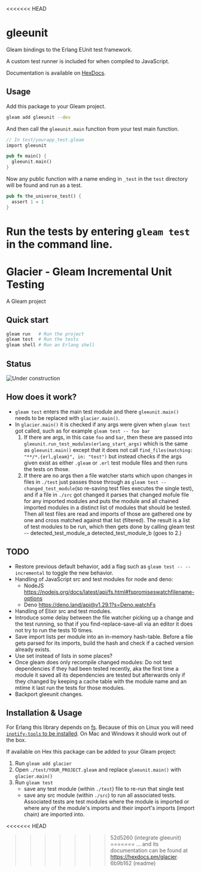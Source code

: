 <<<<<<< HEAD
# gleeunit

Gleam bindings to the Erlang EUnit test framework.

A custom test runner is included for when compiled to JavaScript.

Documentation is available on [HexDocs](https://hexdocs.pm/gleeunit/index.html).

## Usage

Add this package to your Gleam project.

```sh
gleam add gleeunit --dev
```

And then call the `gleeunit.main` function from your test main function.

```rust
// In test/yourapp_test.gleam
import gleeunit

pub fn main() {
  gleeunit.main()
}
```

Now any public function with a name ending in `_test` in the `test` directory
will be found and run as a test.

```rust
pub fn the_universe_test() {
  assert 1 = 1
}
```

Run the tests by entering `gleam test` in the command line.
=======
# Glacier - Gleam Incremental Unit Testing

<!-- [![Package Version](https://img.shields.io/hexpm/v/glacier)](https://hex.pm/packages/glacier)
[![Hex Docs](https://img.shields.io/badge/hex-docs-ffaff3)](https://hexdocs.pm/glacier/) -->

A Gleam project

## Quick start

```sh
gleam run   # Run the project
gleam test  # Run the tests
gleam shell # Run an Erlang shell

```

## Status

![Under construction](https://web.archive.org/web/20090829023556im_/http://geocities.com/okitsugu/underconstruction.gif)

## How does it work?

- `gleam test` enters the main test module and there `gleeunit.main()` needs to be replaced with `glacier.main()`.
- In `glacier.main()` it is checked if any args were given when `gleam test` got called, such as for example `gleam test -- foo bar`
  1. If there are args, in this case `foo` and `bar`, then these are passed into `gleeunit.run_test_modules(erlang_start_args)` which is the same as `gleeunit.main()` except that it does not call `find_files(matching: "**/*.{erl,gleam}", in: "test")` but instead checks if the args given exist as either `.gleam` or `.erl` test module files and then runs the tests on those.
  2. If there are no args then a file watcher starts which upon changes in files in `./test` just passes those through as `gleam test -- changed_test_module`(so re-saving test files executes the single test), and if a file in `./src` got changed it parses that changed mofule file for any imported modules and puts the module and all chained imported modules in a distinct list of modules that should be tested. Then all test files are read and imports of those are gathered one by one and cross matched against that list (filtered). The result is a list of test modules to be run, which then gets done by calling gleam test -- detected_test_module_a detected_test_module_b (goes to 2.)

## TODO

- Restore previous default behavior, add a flag such as `gleam test -- --incremental` to toggle the new behavior.
- Handling of JavaScript src and test modules for node and deno:
  - NodeJS <https://nodejs.org/docs/latest/api/fs.html#fspromiseswatchfilename-options>
  - Deno <https://deno.land/api@v1.29.1?s=Deno.watchFs>
- Handling of Elixir src and test modules.
- Introduce some delay between the file watcher picking up a change and the test running, so that if you find-replace-save-all via an editor it does not try to run the tests 10 times.
- Save import lists per module into an in-memory hash-table. Before a file gets parsed for its imports, build the hash and check if a cached version already exists.
- Use set instead of lists in some places?
- Once gleam does only recompile changed modules: Do not test dependencies if they had been tested recently, aka the first time a module it saved all its dependencies are tested but afterwards only if they changed by keeping a cache table with the module name and an mtime it last run the tests for those modules.
- Backport gleeunit changes.

## Installation & Usage

For Erlang this library depends on [fs](https://hexdocs.pm/fs/). Because of this on Linux you will need [`inotify-tools` to be installed](https://github.com/synrc/fs#backends). On Mac and Windows it should work out of the box.

If available on Hex this package can be added to your Gleam project:

1. Run `gleam add glacier`
2. Open `./test/YOUR_PROJECT.gleam` and replace `gleeunit.main()` with `glacier.main()`
3. Run `gleam test`
   - save any test module (within `./test`) file to re-run that single test
   - save any src module (within `./src`) to run all associated tests. Associated tests are test modules where the module is imported or where any of the module's imports and their import's imports (import chain) are imported into.

<<<<<<< HEAD
<!--
and its documentation can be found at <https://hexdocs.pm/glacier>. -->
>>>>>>> 52d5260 (integrate gleeunit)
=======
... and its documentation can be found at <https://hexdocs.pm/glacier>.
>>>>>>> 6b9b162 (readme)
